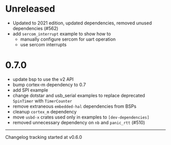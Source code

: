 # Unreleased

- Updated to 2021 edition, updated dependencies, removed unused dependencies (#562)
- add `sercom_interrupt` example to show how to
  - manually configure sercom for uart operation
  - use sercom interrupts

# 0.7.0

- update bsp to use the v2 API
- bump cortex-m dependency to 0.7
- add SPI example
- change dotstar and usb_serial examples to replace deprecated `SpinTimer` with `TimerCounter`
- remove extraneous `embedded-hal` dependencies from BSPs
- cleanup `cortex_m` dependency
- move `usbd-x` crates used only in examples to `[dev-dependencies]`
- removed unnecessary dependency on `nb` and `panic_rtt` (#510)

---

Changelog tracking started at v0.6.0
